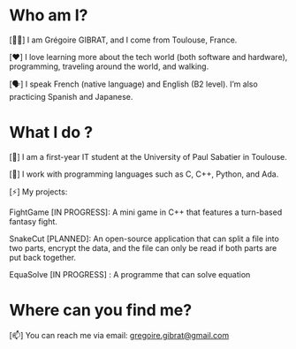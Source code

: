 
# Who am I?

[👋🏻] I am Grégoire GIBRAT, and I come from Toulouse, France.

[❤️] I love learning more about the tech world (both software and hardware), programming, traveling around the world, and walking.

[🗣️] I speak French (native language) and English (B2 level). I’m also practicing Spanish and Japanese.

# What I do ?

[🔭] I am a first-year IT student at the University of Paul Sabatier in Toulouse.

[🌱] I work with programming languages such as C, C++, Python, and Ada.

[⚡] My projects:

FightGame [IN PROGRESS]: A mini game in C++ that features a turn-based fantasy fight.

SnakeCut [PLANNED]: An open-source application that can split a file into two parts, encrypt the data, and the file can only be read if both parts are put back together.

EquaSolve [IN PROGRESS] : A programme that can solve equation 

# Where can you find me?

[📫] You can reach me via email: gregoire.gibrat@gmail.com
